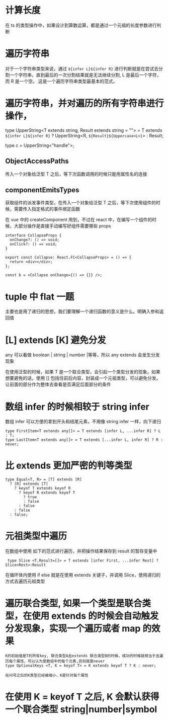 # 计算长度

在 ts 的类型操作中，如果设计到算数运算，都是通过一个元祖的长度参数进行判断

# 遍历字符串

对于一个字符串类型来说，通过 `${infer L}${infer R}` 进行判断就是在尝试去分割一个字符串，直到最后的一次分割结果就是无法继续分割, L 是最后一个字符，而 R 是一个空。 这是一个遍历字符串类型最基本的范式。

# 遍历字符串，并对遍历的所有字符串进行操作，

type UpperString<T extends string, Result extends string = ""> = T extends `${infer L}${infer R}`
? UpperString<R, `${Result}${Uppercase<L>}`>
: Result;

type c = UpperString<"handle">;

## ObjectAccessPaths

传入一个对象给泛型 T 之后，等下次函数调用的时候只能用属性名的连接

## componentEmitsTypes

获取组件的派发事件类型，在传入一个对象给泛型 T 之后，等下次使用组件的时候，需要传入指定格式的事件绑定函数

在 vue 中的 createComponent 用到，不过在 react 中，在编写一个组件的时候，大部分操作是直接手动编写好组件需要哪些 props

```
interface CollapseProps {
  onChange?: () => void;
  onClick?: () => void;
}

export const Collapse: React.FC<CollapseProps> = () => {
  return <div></div>;
};

const b = <Collapse onChange={() => {}} />;
```

# tuple 中 flat 一题

主要也是用了递归的思想，我们要理解一个递归函数的意义是什么。明确入参和返回值

# [L] extends [K] 避免分发

any 可以看做 boolean | string | number |等等，所以 any extends 会发生分发现象

在使用泛型的时候，如果 T 是一个联合类型，会引起一个类型分发的现象。如果想要避免的话，使用 [] 包括住前后内容，封装成一个元祖类型，可以避免分发。让前面的部分作为整体去查看是否满足后面部分的条件

# 数组 infer 的时候相较于 string infer

数组 infer 可以方便的拿到开头和结尾元素，不用像 string infer 一样，向下递归

```
type FirstItem<T extends any[]> = T extends [infer L, ...infer R] ? L : T;
type LastItem<T extends any[]> = T extends [...infer L, infer R] ? R : never;
```

# 比 extends 更加严密的判等类型

```
type Equal<T, R> = [T] extends [R]
  ? [R] extends [T]
    ? keyof T extends keyof R
      ? keyof R extends keyof T
        ? true
        : false
      : false
    : false
  : false;
```

# 元祖类型中遍历

在数组中使用 如下的范式进行遍历，并把操作结果保存到 result 的暂存变量中

```
 type Slice <T,Result=[]> = T extends [infer First, ...infer Rest] ? Slice<Rest>:Result
```

在循环体内使用 if else 就是在使用 extends 关键子，并调用 Slice，使用递归的方式去遍历元祖类型

# 遍历联合类型, 如果一个类型是联合类型，在使用 extends 的时候会自动触发分发现象，实现一个遍历或者 map 的效果

```
K的初始值是T的所有key, 联合类型A去extends 联合类型B的时候，成功的时候就相当于去遍历每个属性，可以认为是数组中的每个元素,否则就是never
type OptionalKeys <T, K = keyof T> = K extends keyof T ? K : never;

在问号之后的K类型已经被缩小，K是针对每个属性
```

# 在使用 K = keyof T 之后, K 会默认获得一个联合类型 string|number|symbol
